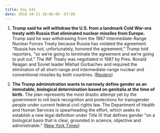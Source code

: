 ```yaml
---
title: Day 641
date: 2018-10-22 10:06:00 -07:00
---
```


1. **Trump said he will withdraw the U.S. from a landmark Cold War-era treaty with Russia that eliminated nuclear missiles from Europe.** Trump said he was withdrawing from the 1987 Intermediate-Range Nuclear Forces Treaty because Russia has violated the agreement. "Russia has not, unfortunately, honored the agreement," Trump told reporters, "so we’re going to terminate the agreement and we’re going to pull out." The INF Treaty was negotiated in 1987 by Pres. Ronald Reagan and Soviet leader Mikhail Gorbachev and required the elimination of all short-range and intermediate-range nuclear and conventional missiles by both countries. ([Reuters](https://www.reuters.com/article/us-usa-nuclear-trump/trump-says-u-s-to-exit-landmark-nuclear-arms-pact-russia-threatens-retaliation-idUSKCN1MU0Z8))

2. **The Trump administration wants to narrowly define gender as an immutable, biological determination based on genitalia at the time of birth.** The plan represents the most drastic attempt yet by the government to roll back recognition and protections for transgender people under current federal civil rights law. The Department of Health and Human Services is spearheading the effort, which seeks to establish a new legal definition under Title IX that defines gender "on a biological basis that is clear, grounded in science, objective and administrable." ([New York Times](https://www.nytimes.com/2018/10/21/us/politics/transgender-trump-administration-sex-definition.html))